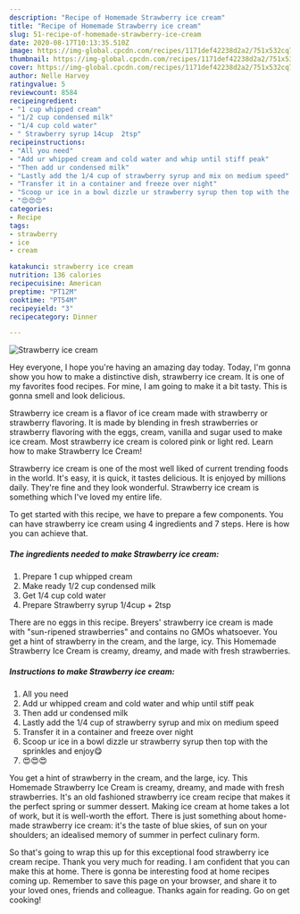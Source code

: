 ```yaml
---
description: "Recipe of Homemade Strawberry ice cream"
title: "Recipe of Homemade Strawberry ice cream"
slug: 51-recipe-of-homemade-strawberry-ice-cream
date: 2020-08-17T10:13:35.510Z
image: https://img-global.cpcdn.com/recipes/1171def42238d2a2/751x532cq70/strawberry-ice-cream-recipe-main-photo.jpg
thumbnail: https://img-global.cpcdn.com/recipes/1171def42238d2a2/751x532cq70/strawberry-ice-cream-recipe-main-photo.jpg
cover: https://img-global.cpcdn.com/recipes/1171def42238d2a2/751x532cq70/strawberry-ice-cream-recipe-main-photo.jpg
author: Nelle Harvey
ratingvalue: 5
reviewcount: 8584
recipeingredient:
- "1 cup whipped cream"
- "1/2 cup condensed milk"
- "1/4 cup cold water"
- " Strawberry syrup 14cup  2tsp"
recipeinstructions:
- "All you need"
- "Add ur whipped cream and cold water and whip until stiff peak"
- "Then add ur condensed milk"
- "Lastly add the 1/4 cup of strawberry syrup and mix on medium speed"
- "Transfer it in a container and freeze over night"
- "Scoop ur ice in a bowl dizzle ur strawberry syrup then top with the sprinkles and enjoy😋"
- "😍😍😍"
categories:
- Recipe
tags:
- strawberry
- ice
- cream

katakunci: strawberry ice cream 
nutrition: 136 calories
recipecuisine: American
preptime: "PT12M"
cooktime: "PT54M"
recipeyield: "3"
recipecategory: Dinner

---
```



![Strawberry ice cream](https://img-global.cpcdn.com/recipes/1171def42238d2a2/751x532cq70/strawberry-ice-cream-recipe-main-photo.jpg)

Hey everyone, I hope you're having an amazing day today. Today, I'm gonna show you how to make a distinctive dish, strawberry ice cream. It is one of my favorites food recipes. For mine, I am going to make it a bit tasty. This is gonna smell and look delicious.

Strawberry ice cream is a flavor of ice cream made with strawberry or strawberry flavoring. It is made by blending in fresh strawberries or strawberry flavoring with the eggs, cream, vanilla and sugar used to make ice cream. Most strawberry ice cream is colored pink or light red. Learn how to make Strawberry Ice Cream!

Strawberry ice cream is one of the most well liked of current trending foods in the world. It's easy, it is quick, it tastes delicious. It is enjoyed by millions daily. They're fine and they look wonderful. Strawberry ice cream is something which I've loved my entire life.


To get started with this recipe, we have to prepare a few components. You can have strawberry ice cream using 4 ingredients and 7 steps. Here is how you can achieve that.

<!--inarticleads1-->

##### The ingredients needed to make Strawberry ice cream:

1. Prepare 1 cup whipped cream
1. Make ready 1/2 cup condensed milk
1. Get 1/4 cup cold water
1. Prepare  Strawberry syrup 1/4cup + 2tsp


There are no eggs in this recipe. Breyers&#39; strawberry ice cream is made with &#34;sun-ripened strawberries&#34; and contains no GMOs whatsoever. You get a hint of strawberry in the cream, and the large, icy. This Homemade Strawberry Ice Cream is creamy, dreamy, and made with fresh strawberries. 

<!--inarticleads2-->

##### Instructions to make Strawberry ice cream:

1. All you need
1. Add ur whipped cream and cold water and whip until stiff peak
1. Then add ur condensed milk
1. Lastly add the 1/4 cup of strawberry syrup and mix on medium speed
1. Transfer it in a container and freeze over night
1. Scoop ur ice in a bowl dizzle ur strawberry syrup then top with the sprinkles and enjoy😋
1. 😍😍😍


You get a hint of strawberry in the cream, and the large, icy. This Homemade Strawberry Ice Cream is creamy, dreamy, and made with fresh strawberries. It&#39;s an old fashioned strawberry ice cream recipe that makes it the perfect spring or summer dessert. Making ice cream at home takes a lot of work, but it is well-worth the effort. There is just something about home-made strawberry ice cream: it&#39;s the taste of blue skies, of sun on your shoulders; an idealised memory of summer in perfect culinary form. 

So that's going to wrap this up for this exceptional food strawberry ice cream recipe. Thank you very much for reading. I am confident that you can make this at home. There is gonna be interesting food at home recipes coming up. Remember to save this page on your browser, and share it to your loved ones, friends and colleague. Thanks again for reading. Go on get cooking!
